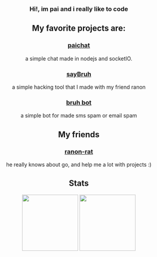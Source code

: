 <div align ="center">

### Hi!, im pai and i really like to code

## My favorite projects are:
  
<a href="https://chat-pai.herokuapp.com/"> <h3>paichat</h3> </a> a simple chat made in nodejs and socketIO.

<a href="https://github.com/ranon-rat/sayBruh"> <h3>sayBruh</h3> </a> a simple hacking tool that I made with my friend ranon
  
<a href="https://github.com/ELPanaJose/bruh-bot"><h3>bruh bot</h3></a> a simple bot for made sms spam or email spam

## My friends

<a href="https://github.com/ranon-rat"><h3>ranon-rat</h3></a> he really knows about go, and help me a lot with projects :)

## Stats

<p>
<img height=150 src="https://github-readme-stats.vercel.app/api/top-langs/?username=ELPanaJose&layout=compact&theme=tokyonight&hide=html">
<img height=150 src="https://github-readme-stats.vercel.app/api?username=ELPanaJose&count_private=true&show_icons=true&theme=tokyonight">
</p>

</div>

